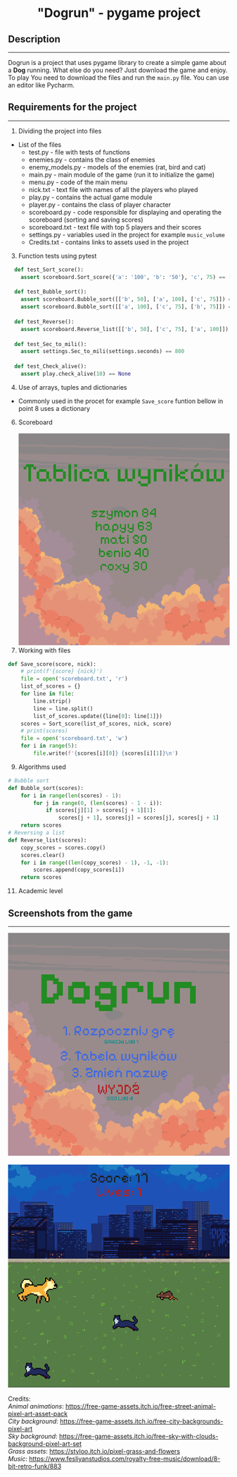 <h1 align="Center">"Dogrun" - pygame project</h1>


## Description
---------------------------------
Dogrun is a project that uses pygame library to create a simple game about a **Dog** running. What else do you need? Just download the game and enjoy. <br>
To play You need to download the files and run the `main.py` file. You can use an editor like Pycharm.

## Requirements for the project
---------------------------------
1. Dividing the project into files<br>
  * List of the files
      * test.py - file with tests of functions
      * enemies.py - contains the class of enemies
      * enemy_models.py - models of the enemies (rat, bird and cat)
      * main.py - main module of the game (run it to initialize the game)
      * menu.py - code of the main menu 
      * nick.txt - text file with names of all the players who played
      * play.py - contains the actual game module
      * player.py - contains the class of player character
      * scoreboard.py - code responsible for displaying and operating the scoreboard (sorting and saving scores)
      * scoreboard.txt - text file with top 5 players and their scores
      * settings.py - variables used in the project for example `music_volume`
      * Credits.txt - contains links to assets used in the project
3. Function tests using pytest
```python
  def test_Sort_score():
    assert scoreboard.Sort_score({'a': '100', 'b': '50'}, 'c', 75) == [['a', 100], ['c', 75], ['b', 50]]

  def test_Bubble_sort():
    assert scoreboard.Bubble_sort([['b', 50], ['a', 100], ['c', 75]]) == [['b', 50], ['c', 75], ['a', 100]]
    assert scoreboard.Bubble_sort([['a', 100], ['c', 75], ['b', 75]]) == [['c', 75], ['b', 75], ['a', 100]]

  def test_Reverse():
    assert scoreboard.Reverse_list([['b', 50], ['c', 75], ['a', 100]]) == [['a', 100], ['c', 75], ['b', 50]]

  def test_Sec_to_mili():
    assert settings.Sec_to_mili(settings.seconds) == 800

  def test_Check_alive():
    assert play.check_alive(10) == None
```
4. Use of arrays, tuples and dictionaries
 * Commonly used in the procet for example `Save_score` funtion bellow in point 8 uses a dictionary
6. Scoreboard <br><br>
![Game screen 3](/screen3.PNG "screen3")
8. Working with files
```python
def Save_score(score, nick):
    # print(f'{score} {nick}')
    file = open('scoreboard.txt', 'r')
    list_of_scores = {}
    for line in file:
        line.strip()
        line = line.split()
        list_of_scores.update({line[0]: line[1]})
    scores = Sort_score(list_of_scores, nick, score)
    # print(scores)
    file = open('scoreboard.txt', 'w')
    for i in range(5):
        file.write(f'{scores[i][0]} {scores[i][1]}\n')
```
9. Algorithms used
```python
# Bubble sort
def Bubble_sort(scores):
    for i in range(len(scores) - 1):
        for j in range(0, (len(scores) - 1 - i)):
            if scores[j][1] > scores[j + 1][1]:
                scores[j + 1], scores[j] = scores[j], scores[j + 1]
    return scores
# Reversing a list
def Reverse_list(scores):
    copy_scores = scores.copy()
    scores.clear()
    for i in range((len(copy_scores) - 1), -1, -1):
        scores.append(copy_scores[i])
    return scores
```
11. Academic level

## Screenshots from the game
---------------------------------
![Game screen 1](/screen1.PNG "screen1")<br><br>
![Game screen 2](/screen2.PNG "screen2")

Credits:<br>
*Animal animations*: https://free-game-assets.itch.io/free-street-animal-pixel-art-asset-pack<br>
*City background*: https://free-game-assets.itch.io/free-city-backgrounds-pixel-art<br>
*Sky background*: https://free-game-assets.itch.io/free-sky-with-clouds-background-pixel-art-set<br>
*Grass assets*: https://styloo.itch.io/pixel-grass-and-flowers<br>
*Music*: https://www.fesliyanstudios.com/royalty-free-music/download/8-bit-retro-funk/883<br>
